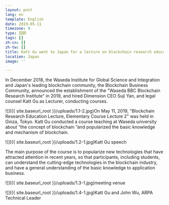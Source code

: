 ```yaml
---
layout: post
lang: en
template: English
date: 2019-05-11
timezone: 9
type: 回顾
tags: []
zh-cn: []
zh-tw: []
title: Katt Gu went to Japan for a lecture on blockchain research education
location: Japan
image: ''

---
```

In December 2018, the Waseda Institute for Global Science and Integration and Japan's leading blockchain community, the Blockchain Business Community, announced the establishment of the "Waseda BBC Blockchain Research Institute" in 2019, and hired Dimension CEO Suji Yan, and legal counsel Katt Gu as Lecturer, conducting courses.

![]({{ site.baseurl_root }}/uploads/1.1-2.jpg)On May 11, 2019, "Blockchain Research Education Lecture, Elementary Course Lecture 2" was held in Ginza, Tokyo. Katt Gu conducted a course teaching at Waseda university about “the concept of blockchain ”and popularized the basic knowledge and mechanism of blockchain.

![]({{ site.baseurl_root }}/uploads/1.2-1.jpg)Katt Gu speech

The main purpose of the course is to popularize new technologies that have attracted attention in recent years, so that participants, including students, can understand the cutting-edge technologies in the blockchain industry, and have a general understanding of the basic knowledge to application business.

![]({{ site.baseurl_root }}/uploads/1.3-1.jpg)meeting venue

![]({{ site.baseurl_root }}/uploads/1.4-1.jpg)Katt Gu and John Wu, ARPA Technical Leader